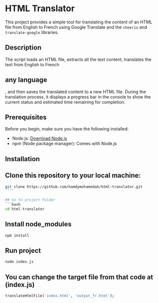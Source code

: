 # HTML Translator

This project provides a simple tool for translating the content of an HTML file from English to French using Google Translate and the `cheerio` and `translate-google` libraries.

## Description

The script loads an HTML file, extracts all the text content, translates the text from English to French 
## any language

, and then saves the translated content to a new HTML file. During the translation process, it displays a progress bar in the console to show the current status and estimated time remaining for completion.

## Prerequisites

Before you begin, make sure you have the following installed:

- Node.js: [Download Node.js](https://nodejs.org/)
- npm (Node package manager): Comes with Node.js

## Installation
## Clone this repository to your local machine:

   ```bash
   git clone https://github.com/hamdymohamedak/html-translator.git
    ```

## Go to project Folder
```bash 
cd html-translator
```
## Install node_modules  
```bash
npm install
```
## Run project
```bash
node index.js
```

## You can change the target file from that code at (index.js)
```bash
translateHtmlFile('index.html', 'output_fr.html');
```

